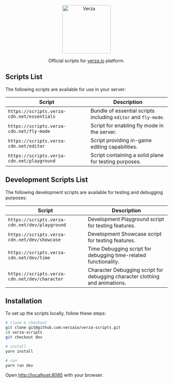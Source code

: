 <p align="center">
  <img width="150" src="https://docs.verza.io/img/logo.svg" alt="Verza">

  <p align="center">Official scripts for <a href="https://verza.io" target="_blank">verza.io</a> platform.</p>
</p>

## Scripts List

The following scripts are available for use in your server:

| Script                                     | Description                                                    |
| ------------------------------------------ | -------------------------------------------------------------- |
| `https://scripts.verza-cdn.net/essentials` | Bundle of essential scripts including `editor` and `fly-mode`. |
| `https://scripts.verza-cdn.net/fly-mode`   | Script for enabling fly mode in the server.                    |
| `https://scripts.verza-cdn.net/editor`     | Script providing in-game editing capabilities.                 |
| `https://scripts.verza-cdn.net/playground` | Script containing a solid plane for testing purposes.          |

## Development Scripts List

The following development scripts are available for testing and debugging purposes:

| Script                                         | Description                                                                 |
| ---------------------------------------------- | --------------------------------------------------------------------------- |
| `https://scripts.verza-cdn.net/dev/playground` | Development Playground script for testing features.                         |
| `https://scripts.verza-cdn.net/dev/showcase`   | Development Showcase script for testing features.                           |
| `https://scripts.verza-cdn.net/dev/time`       | Time Debugging script for debugging time-related functionality.             |
| `https://scripts.verza-cdn.net/dev/character`  | Character Debugging script for debugging character clothing and animations. |

## Installation

To set up the scripts locally, follow these steps:

```bash
# clone & checkout
git clone git@github.com:verzaio/verza-scripts.git
cd verza-scripts
git checkout dev

# install
yarn install

# run
yarn run dev
```

Open [http://localhost:8085](http://localhost:8085) with your browser.
